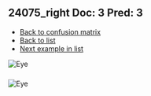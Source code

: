 ## 24075_right Doc: 3 Pred: 3
- [Back to confusion matrix](https://github.com/juliandewit/kaggle_retinopathy/blob/master/matrix.md)
- [Back to list](https://github.com/juliandewit/kaggle_retinopathy/blob/master/lists/33/list.md)
- [Next example in list](https://github.com/juliandewit/kaggle_retinopathy/blob/master/lists/33/24/24222_left.md)

![Eye](https://retinopaty.blob.core.windows.net/size1024/24075_right_3.jpeg)

### 

![Eye]()
